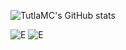 ![TutlaMC's GitHub stats](https://github-readme-stats-lime-seven-38.vercel.app/api?username=TutlaMC&show_icons=true&theme=radical)

![E](https://github-readme-stats-lime-seven-38.vercel.app/api/top-langs/?username=TutlaMC&exclude_repo=TuSK,Tyler_Bot&layout=compact&theme=radical&v=2)
![E](https://github-readme-stats-lime-seven-38.vercel.app/api/top-langs/?username=TutlaMC&exclude_repo=TuSK&layout=compact&theme=radical&v=2)
